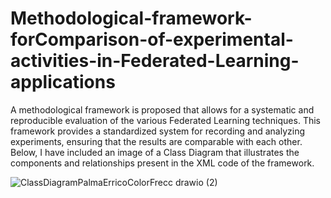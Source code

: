 # Methodological-framework-forComparison-of-experimental-activities-in-Federated-Learning-applications
A methodological framework is proposed that allows for a systematic and reproducible evaluation of the various Federated Learning techniques. This framework provides a standardized system for recording and analyzing experiments, ensuring that the results are comparable with each other.
Below, I have included an image of a Class Diagram that illustrates the components and relationships present in the XML code of the framework.

![ClassDiagramPalmaErricoColorFrecc drawio (2)](https://github.com/user-attachments/assets/8391ee88-9439-4ac6-9fce-c5eb83dc6b35)
